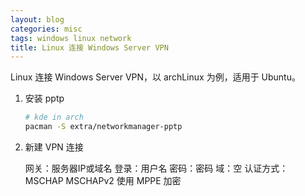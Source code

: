 ```yaml
---
layout: blog
categories: misc
tags: windows linux network
title: Linux 连接 Windows Server VPN
---
```


Linux 连接 Windows Server VPN，以 archLinux 为例，适用于 Ubuntu。

1. 安装 pptp

    ```bash
    # kde in arch
    pacman -S extra/networkmanager-pptp
    ```

2. 新建 VPN 连接

    网关：服务器IP或域名
    登录：用户名
    密码：密码
    域：空
    认证方式：MSCHAP MSCHAPv2
    使用 MPPE 加密

